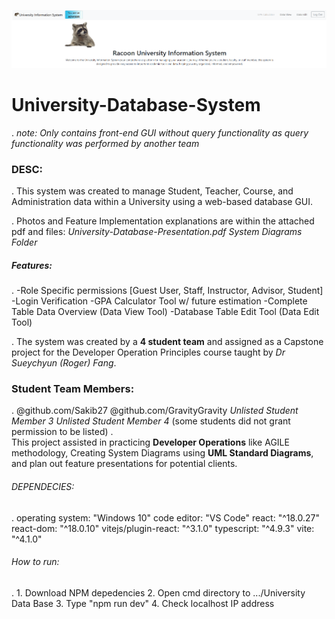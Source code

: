 <p align="center">
  <img src="Screenshots/Banner.png" alt="University Main Page Banner">
</p>

# University-Database-System
.
    *note: Only contains front-end GUI without query functionality as query functionality was performed by another team*

### DESC: 
 
   . This system was created to manage Student, Teacher, Course, and Administration data within a University using a web-based database GUI.

   . Photos and Feature Implementation explanations are within the attached pdf and files:
            *University-Database-Presentation.pdf*
            *System Diagrams Folder*


#####   Features:
.
        -Role Specific permissions [Guest User, Staff, Instructor, Advisor, Student]
        -Login Verification
        -GPA Calculator Tool w/ future estimation
        -Complete Table Data Overview (Data View Tool) 
        -Database Table Edit Tool (Data Edit Tool)

   .
    The system was created by a **4 student team** and assigned as a Capstone project for the Developer Operation Principles course taught by *Dr Sueychyun (Roger) Fang*.

### Student Team Members:
.
        @github.com/Sakib27
        @github.com/GravityGravity
        *Unlisted Student Member 3*
        *Unlisted Student Member 4*
                (some students did not grant permission to be listed)
.        
    This project assisted in practicing **Developer Operations** like AGILE methodology, Creating System Diagrams using **UML Standard Diagrams**, and plan out feature presentations for potential clients.


###### DEPENDECIES:
.
    operating system: "Windows 10"
    code editor: "VS Code"
    react: "^18.0.27"
    react-dom: "^18.0.10"
    vitejs/plugin-react: "^3.1.0"
    typescript: "^4.9.3"
    vite: "^4.1.0"

###### How to run:
.
    1. Download NPM depedencies
    2. Open cmd directory to .../University Data Base
    3. Type "npm run dev"
    4. Check localhost IP address

